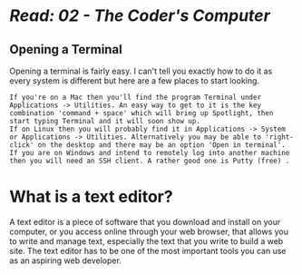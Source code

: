 # *Read: 02 - The Coder's Computer*

## Opening a Terminal

Opening a terminal is fairly easy. I can't tell you exactly how to do it as every system is different but here are a few places to start looking.

    If you're on a Mac then you'll find the program Terminal under Applications -> Utilities. An easy way to get to it is the key combination 'command + space' which will bring up Spotlight, then start typing Terminal and it will soon show up.
    If on Linux then you will probably find it in Applications -> System or Applications -> Utilities. Alternatively you may be able to 'right-click' on the desktop and there may be an option 'Open in terminal'.
    If you are on Windows and intend to remotely log into another machine then you will need an SSH client. A rather good one is Putty (free) .
    


# What is a text editor?

A text editor is a piece of software that you download and install on
your computer, or you access online through your web browser, that
allows you to write and manage text, especially the text that you write
to build a web site. The text editor has to be one of the most
important tools you can use as an aspiring web developer.
